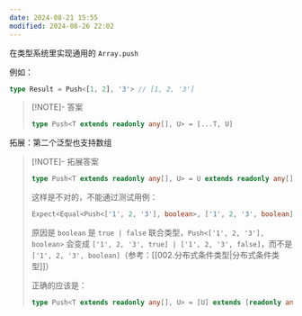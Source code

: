 ```yaml
---
date: 2024-08-21 15:55
modified: 2024-08-26 22:02
---
```


在类型系统里实现通用的 `Array.push`

例如：

```ts
type Result = Push<[1, 2], '3'> // [1, 2, '3']
```

> [!NOTE]- 答案
> 
> ```ts
> type Push<T extends readonly any[], U> = [...T, U]
> ```

拓展：第二个泛型也支持数组

> [!NOTE]- 拓展答案
> 
> ```ts
> type Push<T extends readonly any[], U> = U extends readonly any[] ? [...T, ...U] : [...T, U]
> ```
> 
> 这样是不对的，不能通过测试用例：
> 
> ```ts
> Expect<Equal<Push<['1', 2, '3'], boolean>, ['1', 2, '3', boolean]>>
> ```
> 
> 原因是 `boolean` 是 `true | false` 联合类型，`Push<['1', 2, '3'], boolean>` 会变成 `['1', 2, '3', true] | ['1', 2, '3', false]`，而不是 `['1', 2, '3', boolean]`（参考：[[002.分布式条件类型|分布式条件类型]]）
> 
> 正确的应该是：
> 
> ```ts
> type Push<T extends readonly any[], U> = [U] extends [readonly any[]] ? [...T, ...U] : [...T, U]
>```

